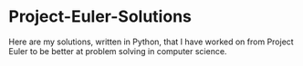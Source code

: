 # Project-Euler-Solutions
Here are my solutions, written in Python, that I have worked on from Project Euler to be better at problem solving in computer science.
